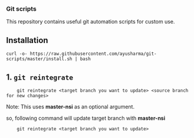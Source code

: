 ### Git scripts

This repository contains useful git automation scripts for custom use.

## Installation

```shell script
curl -o- https://raw.githubusercontent.com/ayusharma/git-scripts/master/install.sh | bash
```

## 1. `git reintegrate`

```shell script
    git reintegrate <target branch you want to update> <source branch for new changes>
```

Note: This uses **master-nsi** as an optional argument.

so, following command will update target branch with **master-nsi**

```
    git reintegrate <target branch you want to update>
```
